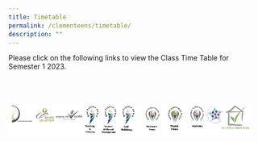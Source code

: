 ```yaml
---
title: Timetable
permalink: /clementeens/timetable/
description: ""
---
```

Please click on the following links to view the Class Time Table for Semester 1 2023.

[](/files/2023%20sem%201_classes.pdf)


<br>
<br>
<br>

<style>  
img {  
  display: block;  
  margin-left: auto;  
  margin-right: auto;  
}  
</style>  
<img src="/images/banner_awards_.png" alt="banner awards" style="width:95%;">
